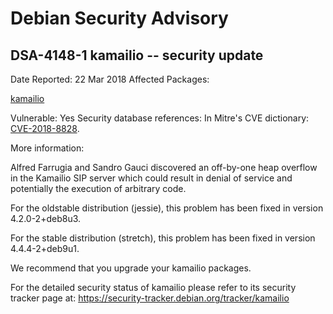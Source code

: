 
Debian Security Advisory
========================


DSA-4148-1 kamailio -- security update
--------------------------------------



Date Reported:
22 Mar 2018
Affected Packages:

[kamailio](https://packages.debian.org/src:kamailio)

Vulnerable:
Yes
Security database references:
In Mitre's CVE dictionary: [CVE-2018-8828](https://security-tracker.debian.org/tracker/CVE-2018-8828).  

More information:

Alfred Farrugia and Sandro Gauci discovered an off-by-one heap overflow
in the Kamailio SIP server which could result in denial of service and
potentially the execution of arbitrary code.


For the oldstable distribution (jessie), this problem has been fixed
in version 4.2.0-2+deb8u3.


For the stable distribution (stretch), this problem has been fixed in
version 4.4.4-2+deb9u1.


We recommend that you upgrade your kamailio packages.


For the detailed security status of kamailio please refer to
its security tracker page at:
<https://security-tracker.debian.org/tracker/kamailio>





